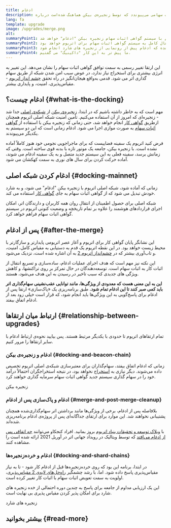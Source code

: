 ```yaml
---
title: ادغام
description: درباره‎ ادغام بدانید - زمانی که شبکه‌ی اصلی اتریوم به سیستم اثبات سهامی می‌پیوندد که توسط زنجیره‌ی بیکن هماهنگ شده‌است.
lang: fa
template: upgrade
image: /upgrades/merge.png
alt: 
summaryPoint1: سرانجام شبکه اصلی کنونی اتریوم با سیستم گواهی اثبات سهام زنجیره بیکن "ادغام" خواهد شد.
summaryPoint2: این نشانگر پایان گواهی کار و انتقال کامل به سیستم گواهی اثبات سهام برای اتریوم خواهد بود.
summaryPoint3: برنامه ریزی شده که ادغام پیش از رونمایی از زنجیره های شارد انجام شود.
summaryPoint4: ما پیش تر به این کار "داکینیگ" می‌ گفتیم.
---
```


<UpgradeStatus dateKey="page-upgrades-merge-date">
  این ارتقا تغییر رسمی به سمت توافق گواهی اثبات سهام را نشان می‌دهد. این تغییر به انرژی بیشتری برای استخراج نیاز ندارد، در عوض سبب امن شدن شبکه از طریق سهام گذاری اتر می‌ شود. قدمی به‌واقع هیجان‌انگیز در راه تحقق <a href="/roadmap/vision/">چشم انداز اتریوم</a> - مقیاس‌پذیری، امنیت، و پایداری بیشتر.
</UpgradeStatus>

## ادغام چیست؟ {#what-is-the-docking}

مهم است که به خاطر داشته باشیم که در ابتدا، [زنجیره‌ی بیکن](/roadmap/beacon-chain/) از [شبکه‌ی اصلی](/glossary/#mainnet) جدا شد - زنجیره‌ای که امروز از آن استفاده می‌‌کنیم. تأمین امنیت شبکه اصلی اتریوم همچنان ازطریق [گواهی کار](/developers/docs/consensus-mechanisms/pow/) انجام خواهد شد، حتی زمانی که زنجیره بیکن با استفاده از [گواهی اثبات سهام](/developers/docs/consensus-mechanisms/pos/) به صورت موازی اجرا می شود. ادغام زمانی است که این دو سیستم به یکدیگر می‌پیوندند.

فرض کنید اتریوم یک سفینه فضاییست که برای ماجراجویی نجومی خود هنوز کاملاً آماده نشده است. با زنجیره بیکن، جامعه یک موتور تازه با بدنه قوی ساخته است. وقتی که زمانش برسد، سفینه فعلی به این سیستم جدید متصل و به یک سفینه ادغام می‌ شوند، آماده حرکت کردن برای سال های نوری به سمت کهکشان می‌ شود.

## ادغام کردن شبکه اصلی {#docking-mainnet}

زمانی که آماده شود، شبکه اصلی اتریوم با زنجیره بیکن "ادغام" می‌ شود، و به شارد خودش تبدیل می‌ شود که از گواهی اثبات سهام به جای [گواهی کار](/developers/docs/consensus-mechanisms/pow/) استفاده می‌ کند.

شبکه اصلی برای حصول اطمینان از انتقال روان همه کاربران و دارندگان اتر، امکان اجرای قراردادهای هوشمند را علاوه بر تمام تاریخچه و وضعیت کنونی اتریوم در سیستم گواهی اثبات سهام فراهم خواهد کرد.

## پس از ادغام {#after-the-merge}

این نشانگر پایان گواهی کار برای اتریوم و آغاز عصر اتریومی پایدارتر و سازگارتر با محیط زیست خواهد بود. در این نقطه اتریوم یک قدم به دستیابی به مقیاس کامل، امنیت، و تاب‌آوری بیشتر که در [چشم‌انداز اتریوم 2](/roadmap/vision/) به آن اشاره شده است، نزدیک می‌‌شود.

این نکته نیز مهم است که هدف اجرای عملیات ادغام، ساده‌‌سازی و تسریع انتقال از اثبات کار به اثبات سهام است. توسعه‌دهندگان در حال تمرکز بر روی تراکنشها، و کاهش ویژگی های جدیدی که سبب تاخیر در رسیدن به این هدف می‌شود، هستند.

**این به این معنی هست که معدودی از ویژگی‌ها، مانند توانایی عقب‌نشینی سهام‌گذاری اتر باید کمی صبر کنند تا این ادغام تمام شود.** طبق برنامه‌ریزی یک «پاک‌سازی» ارتقا پس از ادغام برای پاسخ‌گویی به این ویژگی‌ها باید انجام شود، که قرار است خیلی زود بعد از ادغام اتفاق بیفتد.

## ارتباط میان ارتقا‌ها {#relationship-between-upgrades}

تمام ارتقاهای اتریوم تا حدودی با یکدیگر مرتبط هستند. پس بیایید نحوه‌ی ارتباط ادغام با سایر ارتقاها را مرور کنیم.

### ادغام و زنجیره‌ی بیکن {#docking-and-beacon-chain}

زمانی که ادغام اتفاق بیفتد، سهام‌گذاران برای معتبرسازی شبکه‌ی اصلی اتریوم تخصیص داده می‌شوند. دیگر نیازی به [استخراج](/developers/docs/consensus-mechanisms/pow/mining/) نخواهد بود، در نتیجه استخراجگران احتمالاً درآمد خود را در سهام گذاری سیستم جدید گواهی اثبات سهام سرمایه گذاری خواهند کرد.

<ButtonLink to="/roadmap/beacon-chain/">
  زنجیره بیکن
</ButtonLink>

### ادغام و پاک‌سازی پس از ادغام {#merge-and-post-merge-cleanup}

بلافاصله پس از ادغام، برخی از ویژگی‌‌ها مانند برداشتن اتر سهام‌گذاری‌شده همچنان پشتیبانی نخواهند شد. این‌ موارد برای ارتقای جداگانه‌ای پس از پروژه‌ی ادغام برنامه‌ریزی شده‌اند.

با [وبلاک توسعه و تحقیقات بنیاد اتریوم](https://blog.ethereum.org/category/research-and-development/) بروز بمانید. افراد کنجکاو می‌توانند [چه اتفاقی پس از ادغام می‌افتد](https://youtu.be/7ggwLccuN5s?t=101) که توسط ویتالیک در رویداد جهانی اتر در آوریل 2021 ارائه شده است را مشاهده کنند.

### ادغام و خرده‌زنجیره‌‌ها {#docking-and-shard-chains}

در ابتدا، برنامه این بود که روی خرده‌زنجیره‌ها قبل از ادغام کار شود - تا به نیاز مقیاس‌پذیری پاسخ داده شود. اما، با رشد چشمگیر [راه‌حل‌های لایه‌ی 2 مقیاس‌پذیری](/developers/docs/scaling/#layer-2-scaling)، اولویت به سمت تعویض اثبات سهام با اثبات کار تغییر کرده است.

این یک ارزیابی مداوم از جامعه برای پاسخ به چندین دوره احتمالی از خده زنجیره های شارد برای امکان پذیر کردن مقیاس پذیری بی نهایت است.

<ButtonLink to="/roadmap/danksharding/">
  زنجیره های شارد
</ButtonLink>

## بیشتر بخوانید {#read-more}

<MergeArticleList />
